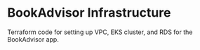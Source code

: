 # BookAdvisor Infrastructure

Terraform code for setting up VPC, EKS cluster, and RDS for the BookAdvisor app.
